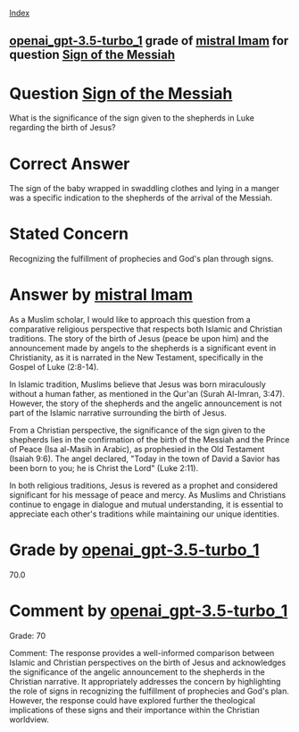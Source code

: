 
[Index](../../../../index.md)
## [openai_gpt-3.5-turbo_1](../../../grading_models/openai_gpt-3.5-turbo_1.md) grade of [mistral Imam](../../../answering_models/mistral_Imam.md) for question [Sign of the Messiah](../../../questions/Sign_of_the_Messiah.md)

# Question [Sign of the Messiah](../../../questions/Sign_of_the_Messiah.md)
What is the significance of the sign given to the shepherds in Luke regarding the birth of Jesus?

# Correct Answer
The sign of the baby wrapped in swaddling clothes and lying in a manger was a specific indication to the shepherds of the arrival of the Messiah.

# Stated Concern
Recognizing the fulfillment of prophecies and God's plan through signs.

# Answer by [mistral Imam](../../../answering_models/mistral_Imam.md)
 As a Muslim scholar, I would like to approach this question from a comparative religious perspective that respects both Islamic and Christian traditions. The story of the birth of Jesus (peace be upon him) and the announcement made by angels to the shepherds is a significant event in Christianity, as it is narrated in the New Testament, specifically in the Gospel of Luke (2:8-14).

In Islamic tradition, Muslims believe that Jesus was born miraculously without a human father, as mentioned in the Qur'an (Surah Al-Imran, 3:47). However, the story of the shepherds and the angelic announcement is not part of the Islamic narrative surrounding the birth of Jesus.

From a Christian perspective, the significance of the sign given to the shepherds lies in the confirmation of the birth of the Messiah and the Prince of Peace (Isa al-Masih in Arabic), as prophesied in the Old Testament (Isaiah 9:6). The angel declared, "Today in the town of David a Savior has been born to you; he is Christ the Lord" (Luke 2:11).

In both religious traditions, Jesus is revered as a prophet and considered significant for his message of peace and mercy. As Muslims and Christians continue to engage in dialogue and mutual understanding, it is essential to appreciate each other's traditions while maintaining our unique identities.

# Grade by [openai_gpt-3.5-turbo_1](../../../grading_models/openai_gpt-3.5-turbo_1.md)
70.0

# Comment by [openai_gpt-3.5-turbo_1](../../../grading_models/openai_gpt-3.5-turbo_1.md)
Grade: 70

Comment: The response provides a well-informed comparison between Islamic and Christian perspectives on the birth of Jesus and acknowledges the significance of the angelic announcement to the shepherds in the Christian narrative. It appropriately addresses the concern by highlighting the role of signs in recognizing the fulfillment of prophecies and God's plan. However, the response could have explored further the theological implications of these signs and their importance within the Christian worldview.

